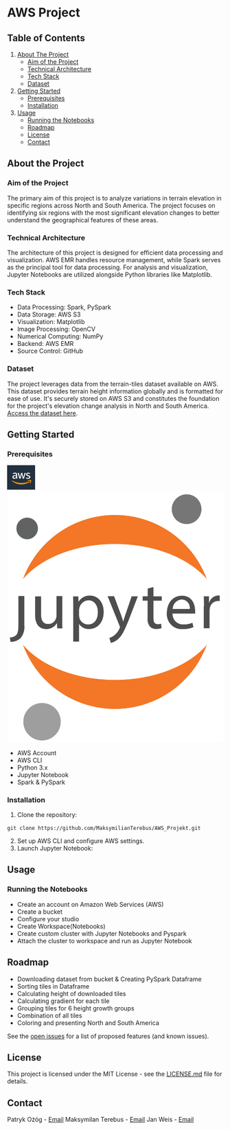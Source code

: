 
# AWS Project

## Table of Contents

1. [About The Project](#about-the-project)
    - [Aim of the Project](#aim-of-the-project)
    - [Technical Architecture](#technical-architecture)
    - [Tech Stack](#tech-stack)
    - [Dataset](#dataset)
2. [Getting Started](#getting-started)
	- [Prerequisites](#prerequisites)
	- [Installation](#installation)
3. [Usage](#usage)
	- [Running the Notebooks](#running-the-notebooks)
	- [Roadmap](#roadmap)
	- [License](#license)
	- [Contact](#contact)

## About the Project

### Aim of the Project

The primary aim of this project is to analyze variations in terrain elevation in specific regions across North and South America. The project focuses on identifying six regions with the most significant elevation changes to better understand the geographical features of these areas.

### Technical Architecture

The architecture of this project is designed for efficient data processing and visualization. AWS EMR handles resource management, while Spark serves as the principal tool for data processing. For analysis and visualization, Jupyter Notebooks are utilized alongside Python libraries like Matplotlib.

### Tech Stack

- Data Processing: Spark, PySpark
- Data Storage: AWS S3
- Visualization: Matplotlib
- Image Processing: OpenCV
- Numerical Computing: NumPy
- Backend: AWS EMR
- Source Control: GitHub

### Dataset

The project leverages data from the terrain-tiles dataset available on AWS. This dataset provides terrain height information globally and is formatted for ease of use. It's securely stored on AWS S3 and constitutes the foundation for the project's elevation change analysis in North and South America. [Access the dataset here](https://registry.opendata.aws/terrain-tiles/).


## Getting Started

### Prerequisites

![aws](./Images/aws.png)
![jupyter](./Images/jupyter.png)

- AWS Account
- AWS CLI
- Python 3.x
- Jupyter Notebook
- Spark & PySpark

### Installation

1. Clone the repository:
```
git clone https://github.com/MaksymilianTerebus/AWS_Projekt.git
```
2. Set up AWS CLI and configure AWS settings.
3. Launch Jupyter Notebook:

## Usage

### Running the Notebooks

- Create an account on Amazon Web Services (AWS)
- Create a bucket
- Configure your studio
- Create Workspace(Notebooks)
- Create custom cluster with Jupyter Notebooks and Pyspark
- Attach the cluster to workspace and run as Jupyter Notebook

## Roadmap

-   Downloading dataset from bucket & Creating PySpark Dataframe
-   Sorting tiles in Dataframe
-   Calculating height of downloaded tiles
-   Calculating gradient for each tile
-   Grouping tiles for 6 height growth groups
-   Combination of all tiles
-   Coloring and presenting North and South America

See the [open issues](https://github.com/MaksymilianTerebus/AWS_Projekt/issues) for a list of proposed features (and known issues).

## License

This project is licensed under the MIT License - see the [LICENSE.md](LICENSE.md) file for details.

## Contact

Patryk Ożóg - [Email](s184601@student.pg.edu.pl)
Maksymilan Terebus - [Email](s181595@student.pg.edu.pl)
Jan Weis - [Email](s184412@student.pg.edu.pl)
